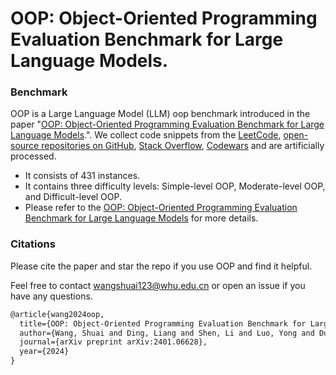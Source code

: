 

# OOP: Object-Oriented Programming Evaluation Benchmark for Large Language Models.

### Benchmark

OOP is a Large Language Model (LLM) oop benchmark introduced in the paper "[OOP: Object-Oriented Programming Evaluation Benchmark for Large Language Models](https://arxiv.org/abs/2401.06628).". We collect code snippets from the [LeetCode](https://leetcode.com/), [open-source repositories on GitHub](https://github.com/), [Stack Overflow](https://stackoverflow.com/), [Codewars](https://www.codewars.com/) and are artificially processed. 

- It consists of 431 instances.
- It contains three difficulty levels:  Simple-level OOP, Moderate-level OOP, and
Difficult-level OOP.
- Please refer to the [OOP: Object-Oriented Programming Evaluation Benchmark for Large Language Models](https://arxiv.org/abs/2401.06628) for more details.


### Citations

Please cite the paper and star the repo if you use OOP and find it helpful.

Feel free to contact wangshuai123@whu.edu.cn or open an issue if you have any questions.

```latex
@article{wang2024oop,
  title={OOP: Object-Oriented Programming Evaluation Benchmark for Large Language Models},
  author={Wang, Shuai and Ding, Liang and Shen, Li and Luo, Yong and Du, Bo and Tao, Dacheng},
  journal={arXiv preprint arXiv:2401.06628},
  year={2024}
}
```
